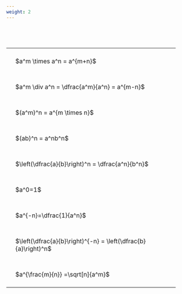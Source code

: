 ```yaml
---
weight: 2
---
```


#  
<br>
<style type="text/css">
#T_06bc8 th.col_heading {
  text-align: left;
  font-size: 1em;
}
#T_06bc8 td {
  text-align: left;
  font-size: 1em;
  padding: 1.5em;
}
#T_06bc8_row0_col0, #T_06bc8_row1_col0, #T_06bc8_row2_col0, #T_06bc8_row3_col0, #T_06bc8_row4_col0, #T_06bc8_row5_col0, #T_06bc8_row6_col0, #T_06bc8_row7_col0, #T_06bc8_row8_col0 {
  width: 400px;
  white-space: pre-wrap;
}
</style>
<table id="T_06bc8">
  <thead>
  </thead>
  <tbody>
    <tr>
      <td id="T_06bc8_row0_col0" class="data row0 col0" >$a^m \times a^n = a^{m+n}$</td>
    </tr>
    <tr>
      <td id="T_06bc8_row1_col0" class="data row1 col0" >$a^m \div a^n = \dfrac{a^m}{a^n} = a^{m-n}$</td>
    </tr>
    <tr>
      <td id="T_06bc8_row2_col0" class="data row2 col0" >$(a^m)^n = a^{m \times n}$</td>
    </tr>
    <tr>
      <td id="T_06bc8_row3_col0" class="data row3 col0" >$(ab)^n = a^nb^n$</td>
    </tr>
    <tr>
      <td id="T_06bc8_row4_col0" class="data row4 col0" >$\left(\dfrac{a}{b}\right)^n = \dfrac{a^n}{b^n}$</td>
    </tr>
    <tr>
      <td id="T_06bc8_row5_col0" class="data row5 col0" >$a^0=1$</td>
    </tr>
    <tr>
      <td id="T_06bc8_row6_col0" class="data row6 col0" >$a^{-n}=\dfrac{1}{a^n}$</td>
    </tr>
    <tr>
      <td id="T_06bc8_row7_col0" class="data row7 col0" >$\left(\dfrac{a}{b}\right)^{-n} = \left(\dfrac{b}{a}\right)^n$</td>
    </tr>
    <tr>
      <td id="T_06bc8_row8_col0" class="data row8 col0" >$a^{\frac{m}{n}} =\sqrt[n]{a^m}$</td>
    </tr>
  </tbody>
</table>
